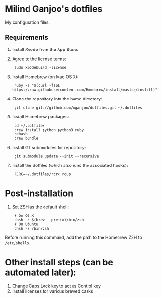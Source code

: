 Milind Ganjoo's dotfiles
========================

My configuration files.

## Requirements

1. Install Xcode from the App Store.

2. Agree to the license terms:

        sudo xcodebuild -license

3. Install Homebrew (on Mac OS X):

        ruby -e "$(curl -fsSL https://raw.githubusercontent.com/Homebrew/install/master/install)"

4. Clone the repository into the home directory:

        git clone git://github.com/mganjoo/dotfiles.git ~/.dotfiles

5. Install Homebrew packages:

        cd ~/.dotfiles
        brew install python python3 ruby
        rehash
        brew bundle

6. Install Git submodules for repository:

        git submodule update --init --recursive

7. Install the dotfiles (which also runs the associated hooks):

        RCRC=~/.dotfiles/rcrc rcup

# Post-installation

1. Set ZSH as the default shell:

        # On OS X
        chsh -s $(brew --prefix)/bin/zsh
        # On Ubuntu
        chsh -s /bin/zsh

  Before running this command, add the path to the Homebrew ZSH to
  `/etc/shells`.

# Other install steps (can be automated later):

1. Change Caps Lock key to act as Control key
2. Install licenses for various brewed casks

